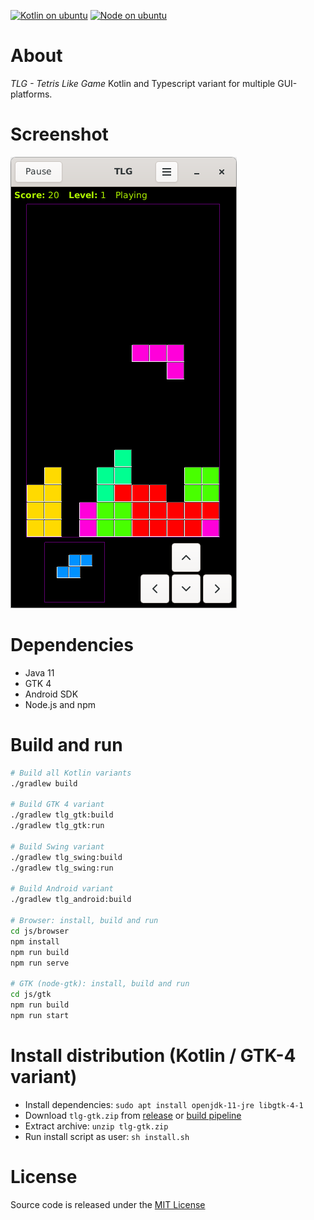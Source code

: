 [![Kotlin on ubuntu](https://github.com/bailuk/TLG/actions/workflows/kotlin-on-ubuntu.yml/badge.svg)](https://github.com/bailuk/TLG/actions/workflows/kotlin-on-ubuntu.yml)
[![Node on ubuntu](https://github.com/bailuk/TLG/actions/workflows/node-on-ubuntu.yml/badge.svg)](https://github.com/bailuk/TLG/actions/workflows/node-on-ubuntu.yml)

# About
*TLG - Tetris Like Game* Kotlin and Typescript variant for multiple GUI-platforms.
    
# Screenshot
![GTK 4 variant](screenshot.png)  

# Dependencies
- Java 11
- GTK 4
- Android SDK
- Node.js and npm

# Build and run
```bash
# Build all Kotlin variants
./gradlew build

# Build GTK 4 variant
./gradlew tlg_gtk:build
./gradlew tlg_gtk:run

# Build Swing variant
./gradlew tlg_swing:build
./gradlew tlg_swing:run

# Build Android variant
./gradlew tlg_android:build

# Browser: install, build and run
cd js/browser
npm install
npm run build
npm run serve

# GTK (node-gtk): install, build and run
cd js/gtk
npm run build
npm run start
```

# Install distribution (Kotlin / GTK-4 variant)
- Install dependencies: `sudo apt install openjdk-11-jre libgtk-4-1`
- Download `tlg-gtk.zip` from [release](https://github.com/bailuk/TLG/releases) or [build pipeline](https://github.com/bailuk/TLG/actions)
- Extract archive: `unzip tlg-gtk.zip`
- Run install script as user: `sh install.sh`

# License
Source code is released under the [MIT License](https://en.wikipedia.org/wiki/MIT_License)
